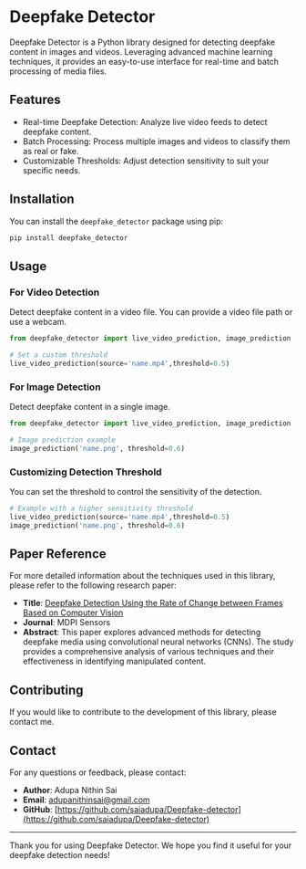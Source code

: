 # Deepfake Detector

Deepfake Detector is a Python library designed for detecting deepfake content in images and videos. Leveraging advanced machine learning techniques, it provides an easy-to-use interface for real-time and batch processing of media files.

## Features

- Real-time Deepfake Detection: Analyze live video feeds to detect deepfake content.
- Batch Processing: Process multiple images and videos to classify them as real or fake.
- Customizable Thresholds: Adjust detection sensitivity to suit your specific needs.

## Installation

You can install the `deepfake_detector` package using pip:

```bash
pip install deepfake_detector
```

## Usage

### For Video Detection

Detect deepfake content in a video file. You can provide a video file path or use a webcam.

```python
from deepfake_detector import live_video_prediction, image_prediction

# Set a custom threshold
live_video_prediction(source='name.mp4',threshold=0.5)
```

### For Image Detection

Detect deepfake content in a single image.

```python
from deepfake_detector import live_video_prediction, image_prediction

# Image prediction example
image_prediction('name.png', threshold=0.6)
```

### Customizing Detection Threshold

You can set the threshold to control the sensitivity of the detection.

```python
# Example with a higher sensitivity threshold
live_video_prediction(source='name.mp4',threshold=0.5)
image_prediction('name.png', threshold=0.6)
```

## Paper Reference

For more detailed information about the techniques used in this library, please refer to the following research paper:

- **Title**: [Deepfake Detection Using the Rate of Change between Frames Based on Computer Vision](https://www.mdpi.com/1424-8220/21/21/7367)
- **Journal**: MDPI Sensors
- **Abstract**: This paper explores advanced methods for detecting deepfake media using convolutional neural networks (CNNs). The study provides a comprehensive analysis of various techniques and their effectiveness in identifying manipulated content.

## Contributing

If you would like to contribute to the development of this library, please contact me.

## Contact

For any questions or feedback, please contact:

- **Author**: Adupa Nithin Sai
- **Email**: [adupanithinsai@gmail.com](mailto:adupanithinsai@gmail.com)
- **GitHub**: [https://github.com/saiadupa/Deepfake-detector](https://github.com/saiadupa/Deepfake-detector)

---

Thank you for using Deepfake Detector. We hope you find it useful for your deepfake detection needs!
```
